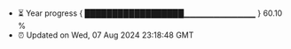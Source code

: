 - ⏳ Year progress { ██████████████████▁▁▁▁▁▁▁▁▁▁▁▁ } 60.10 %
- ⏰ Updated on Wed, 07 Aug 2024 23:18:48 GMT

